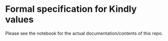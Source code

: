 # Formal specification for Kindly values

Please see the notebook for the actual documentation/contents of this repo.
